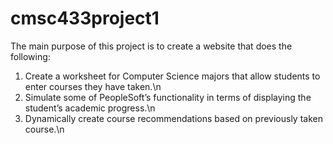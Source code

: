 # cmsc433project1
The main purpose of this project is to create a website that does the following:
1. Create a worksheet for Computer Science majors that allow students to enter courses they have taken.\n
2. Simulate some of PeopleSoft’s functionality in terms of displaying the student’s academic progress.\n
3. Dynamically create course recommendations based on previously taken course.\n
